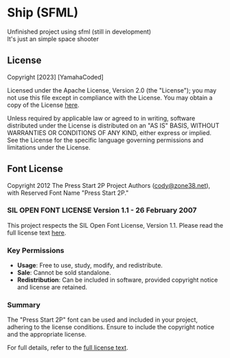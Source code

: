 # Ship (SFML)
Unfinished project using sfml (still in development)  
It's just an simple space shooter

## License
Copyright [2023] [YamahaCoded]

Licensed under the Apache License, Version 2.0 (the "License");
you may not use this file except in compliance with the License.
You may obtain a copy of the License [here](http://www.apache.org/licenses/LICENSE-2.0).

Unless required by applicable law or agreed to in writing, software
distributed under the License is distributed on an "AS IS" BASIS,
WITHOUT WARRANTIES OR CONDITIONS OF ANY KIND, either express or implied.
See the License for the specific language governing permissions and
limitations under the License.

## Font License

Copyright 2012 The Press Start 2P Project Authors (cody@zone38.net), with Reserved Font Name "Press Start 2P."

### SIL OPEN FONT LICENSE Version 1.1 - 26 February 2007

This project respects the SIL Open Font License, Version 1.1. Please read the full license text [here](http://scripts.sil.org/OFL).

### Key Permissions

- **Usage**: Free to use, study, modify, and redistribute.
- **Sale**: Cannot be sold standalone.
- **Redistribution**: Can be included in software, provided copyright notice and license are retained.

### Summary

The "Press Start 2P" font can be used and included in your project, adhering to the license conditions. Ensure to include the copyright notice and the appropriate license.

For full details, refer to the [full license text](http://scripts.sil.org/OFL).
